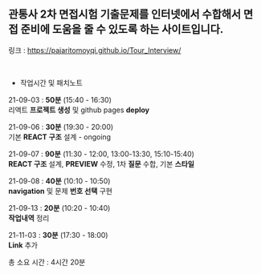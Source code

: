 ## 관통사 2차 면접시험 기출문제를 인터넷에서 수합해서 면접 준비에 도움을 줄 수 있도록 하는 사이트입니다.

링크 : https://pajaritomoyqi.github.io/Tour_Interview/

<br>

- 작업시간 및 패치노트

21-09-03 : **50분** (15:40 - 16:30)
<br>
리액트 **프로젝트 생성** 및 github pages **deploy**
<br>

21-09-06 : **30분** (19:30 - 20:00)
<br>
기본 **REACT 구조** 설계 - ongoing
<br>

21-09-07 : **90분** (11:30 - 12:00, 13:00-13:30, 15:10-15:40)
<br>
**REACT 구조** 설계, **PREVIEW** 수정, 1차 **질문** 수합, 기본 **스타일**
<br>

21-09-08 : **40분** (10:10 - 10:50)
<br>
**navigation** 및 문제 **번호 선택** 구현
<br>

21-09-13 : **20분** (10:20 - 10:40)
<br>
**작업내역** 정리
<br>

21-11-03 : **30분** (17:30 - 18:00)
<br>
**Link** 추가
<br>

총 소요 시간 : 4시간 20분